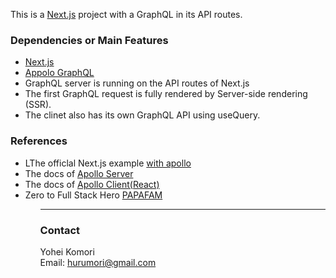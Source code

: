 This is a [Next.js](https://nextjs.org/) project with a GraphQL in its API routes. 
<html>
<h3>Dependencies or Main Features</h3>
<ul>
  <li><a href="https://nextjs.org/" target="_blank">Next.js</a> 
<li><a href="https://www.apollographql.com/"  target="_blank">Appolo GraphQL</a> 
<li>GraphQL server is running on the API routes of Next.js
<li>The first GraphQL request is fully rendered by Server-side rendering (SSR).
<li>The clinet also has its own GraphQL API using useQuery.
</ul>
<h3>References</h3>
<ul>
<li>LThe officlal Next.js example <a href="https://github.com/vercel/next.js/tree/canary/examples/with-apollo" target="_blank">with apollo </a>
<li>The docs of <a href="https://www.apollographql.com/docs/apollo-server/" target="_blank">Apollo Server</a>
<li>The docs of <a href="https://www.apollographql.com/docs/react/" target="_blank">Apollo Client(React)</a>
<li>Zero to Full Stack Hero <a href="https://www.papareact.com/course" target="_blank">PAPAFAM</a> 
<ul>
<hr>
<h3>Contact</h3>

Yohei Komori <br>
Email: hurumori@gmail.com
</html>
